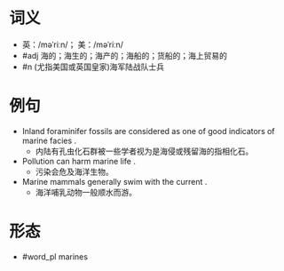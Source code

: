 # 词义
- 英：/məˈriːn/； 美：/məˈriːn/
- #adj 海的；海生的；海产的；海船的；货船的；海上贸易的
- #n (尤指美国或英国皇家)海军陆战队士兵
# 例句
- Inland foraminifer fossils are considered as one of good indicators of marine facies .
	- 内陆有孔虫化石群被一些学者视为是海侵或残留海的指相化石。
- Pollution can harm marine life .
	- 污染会危及海洋生物。
- Marine mammals generally swim with the current .
	- 海洋哺乳动物一般顺水而游。
# 形态
- #word_pl marines

